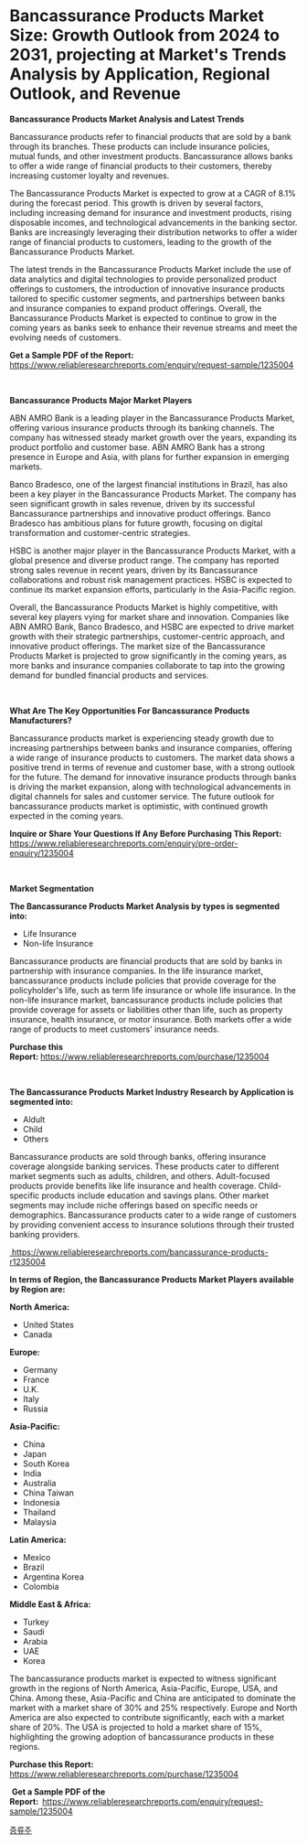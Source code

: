 <p><h1>Bancassurance Products Market Size: Growth Outlook from 2024 to 2031, projecting at Market's Trends Analysis by Application, Regional Outlook, and Revenue</h1></p><p><strong>Bancassurance Products Market Analysis and Latest Trends</strong></p>
<p><p>Bancassurance products refer to financial products that are sold by a bank through its branches. These products can include insurance policies, mutual funds, and other investment products. Bancassurance allows banks to offer a wide range of financial products to their customers, thereby increasing customer loyalty and revenues.</p><p>The Bancassurance Products Market is expected to grow at a CAGR of 8.1% during the forecast period. This growth is driven by several factors, including increasing demand for insurance and investment products, rising disposable incomes, and technological advancements in the banking sector. Banks are increasingly leveraging their distribution networks to offer a wider range of financial products to customers, leading to the growth of the Bancassurance Products Market.</p><p>The latest trends in the Bancassurance Products Market include the use of data analytics and digital technologies to provide personalized product offerings to customers, the introduction of innovative insurance products tailored to specific customer segments, and partnerships between banks and insurance companies to expand product offerings. Overall, the Bancassurance Products Market is expected to continue to grow in the coming years as banks seek to enhance their revenue streams and meet the evolving needs of customers.</p></p>
<p><strong>Get a Sample PDF of the Report:&nbsp;</strong> <a href="https://www.reliableresearchreports.com/enquiry/request-sample/1235004">https://www.reliableresearchreports.com/enquiry/request-sample/1235004</a></p>
<p>&nbsp;</p>
<p><strong>Bancassurance Products Major Market Players</strong></p>
<p><p>ABN AMRO Bank is a leading player in the Bancassurance Products Market, offering various insurance products through its banking channels. The company has witnessed steady market growth over the years, expanding its product portfolio and customer base. ABN AMRO Bank has a strong presence in Europe and Asia, with plans for further expansion in emerging markets.</p><p>Banco Bradesco, one of the largest financial institutions in Brazil, has also been a key player in the Bancassurance Products Market. The company has seen significant growth in sales revenue, driven by its successful Bancassurance partnerships and innovative product offerings. Banco Bradesco has ambitious plans for future growth, focusing on digital transformation and customer-centric strategies.</p><p>HSBC is another major player in the Bancassurance Products Market, with a global presence and diverse product range. The company has reported strong sales revenue in recent years, driven by its Bancassurance collaborations and robust risk management practices. HSBC is expected to continue its market expansion efforts, particularly in the Asia-Pacific region.</p><p>Overall, the Bancassurance Products Market is highly competitive, with several key players vying for market share and innovation. Companies like ABN AMRO Bank, Banco Bradesco, and HSBC are expected to drive market growth with their strategic partnerships, customer-centric approach, and innovative product offerings. The market size of the Bancassurance Products Market is projected to grow significantly in the coming years, as more banks and insurance companies collaborate to tap into the growing demand for bundled financial products and services.</p></p>
<p>&nbsp;</p>
<p><strong>What Are The Key Opportunities For Bancassurance Products Manufacturers?</strong></p>
<p><p>Bancassurance products market is experiencing steady growth due to increasing partnerships between banks and insurance companies, offering a wide range of insurance products to customers. The market data shows a positive trend in terms of revenue and customer base, with a strong outlook for the future. The demand for innovative insurance products through banks is driving the market expansion, along with technological advancements in digital channels for sales and customer service. The future outlook for bancassurance products market is optimistic, with continued growth expected in the coming years.</p></p>
<p><strong>Inquire or Share Your Questions If Any Before Purchasing This Report:</strong> <a href="https://www.reliableresearchreports.com/enquiry/pre-order-enquiry/1235004">https://www.reliableresearchreports.com/enquiry/pre-order-enquiry/1235004</a></p>
<p>&nbsp;</p>
<p><strong>Market Segmentation</strong></p>
<p><strong>The Bancassurance Products Market Analysis by types is segmented into:</strong></p>
<p><ul><li>Life Insurance</li><li>Non-life Insurance</li></ul></p>
<p><p>Bancassurance products are financial products that are sold by banks in partnership with insurance companies. In the life insurance market, bancassurance products include policies that provide coverage for the policyholder's life, such as term life insurance or whole life insurance. In the non-life insurance market, bancassurance products include policies that provide coverage for assets or liabilities other than life, such as property insurance, health insurance, or motor insurance. Both markets offer a wide range of products to meet customers' insurance needs.</p></p>
<p><strong>Purchase this Report:&nbsp;</strong><a href="https://www.reliableresearchreports.com/purchase/1235004">https://www.reliableresearchreports.com/purchase/1235004</a></p>
<p>&nbsp;</p>
<p><strong>The Bancassurance Products Market Industry Research by Application is segmented into:</strong></p>
<p><ul><li>Aldult</li><li>Child</li><li>Others</li></ul></p>
<p><p>Bancassurance products are sold through banks, offering insurance coverage alongside banking services. These products cater to different market segments such as adults, children, and others. Adult-focused products provide benefits like life insurance and health coverage. Child-specific products include education and savings plans. Other market segments may include niche offerings based on specific needs or demographics. Bancassurance products cater to a wide range of customers by providing convenient access to insurance solutions through their trusted banking providers.</p></p>
<p><a href="https://www.reliableresearchreports.com/bancassurance-products-r1235004">&nbsp;https://www.reliableresearchreports.com/bancassurance-products-r1235004</a></p>
<p><strong>In terms of Region, the Bancassurance Products Market Players available by Region are:</strong></p>
<p>
    <p> <strong> North America: </strong>
        <ul>
            <li>United States</li>
            <li>Canada</li>
        </ul>
        </p> 
    <p> <strong> Europe: </strong>
        <ul>
            <li>Germany</li>
            <li>France</li>
            <li>U.K.</li>
            <li>Italy</li>
            <li>Russia</li>
        </ul>
        </p> 
    <p> <strong> Asia-Pacific: </strong>
        <ul>
            <li>China</li>
            <li>Japan</li>
            <li>South Korea</li>
            <li>India</li>
            <li>Australia</li>
            <li>China Taiwan</li>
            <li>Indonesia</li>
            <li>Thailand</li>
            <li>Malaysia</li>
        </ul>
        </p> 
    <p> <strong> Latin America: </strong>
        <ul>
            <li>Mexico</li>
            <li>Brazil</li>
            <li>Argentina Korea</li>
            <li>Colombia</li>
        </ul>
        </p> 
    <p> <strong> Middle East & Africa: </strong>
        <ul>
            <li>Turkey</li>
            <li>Saudi</li>
            <li>Arabia</li>
            <li>UAE</li>
            <li>Korea</li>
        </ul>
    </p>
    </p>
<p><p>The bancassurance products market is expected to witness significant growth in the regions of North America, Asia-Pacific, Europe, USA, and China. Among these, Asia-Pacific and China are anticipated to dominate the market with a market share of 30% and 25% respectively. Europe and North America are also expected to contribute significantly, each with a market share of 20%. The USA is projected to hold a market share of 15%, highlighting the growing adoption of bancassurance products in these regions.</p></p>
<p><strong>Purchase this Report: </strong><a href="https://www.reliableresearchreports.com/purchase/1235004">https://www.reliableresearchreports.com/purchase/1235004</a></p>
<p>&nbsp;<strong>Get a Sample PDF of the Report:&nbsp;&nbsp;</strong><a href="https://www.reliableresearchreports.com/enquiry/request-sample/1235004">https://www.reliableresearchreports.com/enquiry/request-sample/1235004</a></p>
<p><strong></strong></p>
<p><p><a href="https://medium.com/@chickenlegs8687/%EC%A0%95%EC%8B%A0-%EC%8B%9C%EC%9E%A5-%EA%B2%BD%EC%9F%81-%EB%B6%84%EC%84%9D-%EC%8B%9C%EC%9E%A5-%EB%8F%99%ED%96%A5-%EB%B0%8F-2031%EB%85%84%EA%B9%8C%EC%A7%80%EC%9D%98-%EC%98%88%EC%B8%A1-76e18caf4456">증류주</a></p></p>